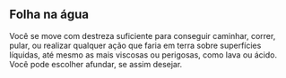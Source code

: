 ## Folha na água

Você se move com destreza suficiente para conseguir caminhar, correr, pular, ou realizar qualquer ação que faria em terra sobre superfícies líquidas, até mesmo as mais viscosas ou perigosas, como lava ou ácido. Você pode escolher afundar, se assim desejar.